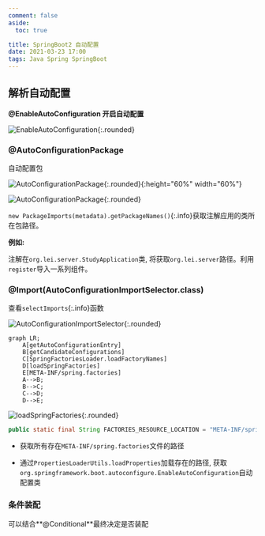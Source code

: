```yaml
---
comment: false
aside:
  toc: true

title: SpringBoot2 自动配置
date: 2021-03-23 17:00
tags: Java Spring SpringBoot
---
```


## 解析自动配置

**@EnableAutoConfiguration 开启自动配置**

![EnableAutoConfiguration](https://cloudland.github.io/assets/images/202103/springboot-20.png){:.rounded}

### @AutoConfigurationPackage

自动配置包

![AutoConfigurationPackage](https://cloudland.github.io/assets/images/202103/springboot-25.png){:.rounded}{:height="60%" width="60%"}

![AutoConfigurationPackage](https://cloudland.github.io/assets/images/202103/springboot-21.png){:.rounded}

`new PackageImports(metadata).getPackageNames()`{:.info}获取注解应用的类所在包路径。

**例如:**

注解在`org.lei.server.StudyApplication`类, 将获取`org.lei.server`路径。利用`register`导入一系列组件。

### @Import(AutoConfigurationImportSelector.class)

查看`selectImports`{:.info}函数

![AutoConfigurationImportSelector](https://cloudland.github.io/assets/images/202103/springboot-22.png){:.rounded}

```mermaid
graph LR;
    A[getAutoConfigurationEntry]
    B[getCandidateConfigurations]
    C[SpringFactoriesLoader.loadFactoryNames]
    D[loadSpringFactories]
    E[META-INF/spring.factories]
    A-->B;
    B-->C;
    C-->D;
    D-->E;
```

![loadSpringFactories](https://cloudland.github.io/assets/images/202103/springboot-23.png){:.rounded}

```java
public static final String FACTORIES_RESOURCE_LOCATION = "META-INF/spring.factories";
```

* 获取所有存在`META-INF/spring.factories`文件的路径

* 通过`PropertiesLoaderUtils.loadProperties`加载存在的路径, 获取`org.springframework.boot.autoconfigure.EnableAutoConfiguration`自动配置类

### 条件装配

可以结合**@Conditional**最终决定是否装配